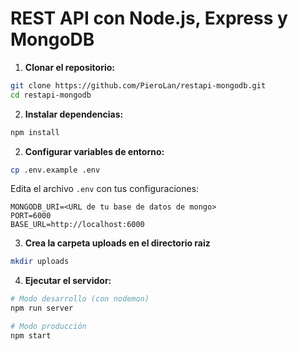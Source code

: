 # REST API con Node.js, Express y MongoDB

1. **Clonar el repositorio:**
```bash
git clone https://github.com/PieroLan/restapi-mongodb.git
cd restapi-mongodb
```

2. **Instalar dependencias:**
```bash
npm install
```

2. **Configurar variables de entorno:**
```bash
cp .env.example .env
```

Edita el archivo `.env` con tus configuraciones:
```env
MONGODB_URI=<URL de tu base de datos de mongo>
PORT=6000
BASE_URL=http://localhost:6000
```

3. **Crea la carpeta uploads en el directorio raiz**
```bash
mkdir uploads
```

4. **Ejecutar el servidor:**
```bash
# Modo desarrollo (con nodemon)
npm run server

# Modo producción
npm start
```
